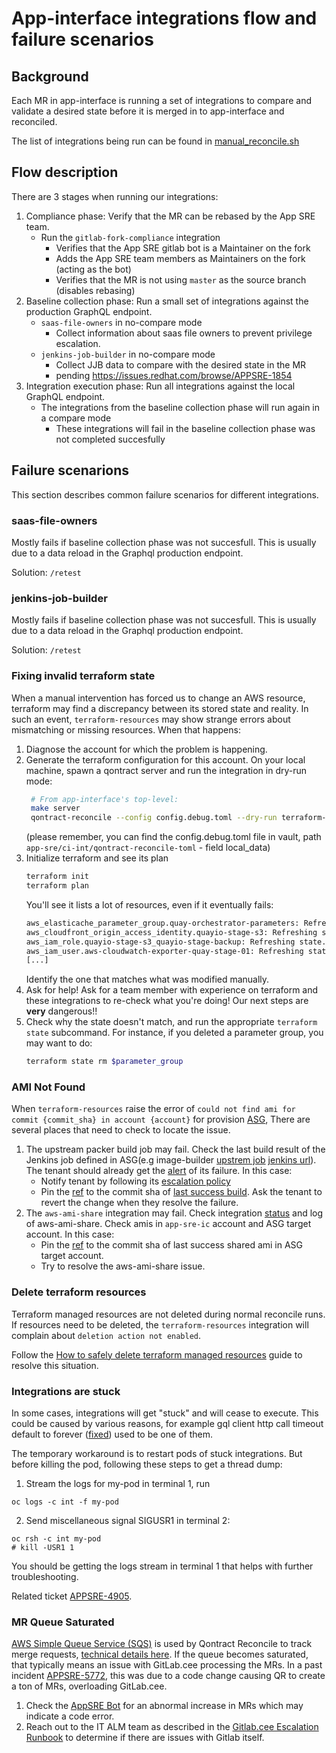# App-interface integrations flow and failure scenarios

## Background

Each MR in app-interface is running a set of integrations to compare and validate a desired state before it is merged in to app-interface and reconciled.

The list of integrations being run can be found in [manual_reconcile.sh](/hack/manual_reconcile.sh)

## Flow description

There are 3 stages when running our integrations:
1. Compliance phase: Verify that the MR can be rebased by the App SRE team.
    * Run the `gitlab-fork-compliance` integration
        * Verifies that the App SRE gitlab bot is a Maintainer on the fork
        * Adds the App SRE team members as Maintainers on the fork (acting as the bot)
        * Verifies that the MR is not using `master` as the source branch (disables rebasing)
1. Baseline collection phase: Run a small set of integrations against the production GraphQL endpoint.
    * `saas-file-owners` in no-compare mode
        * Collect information about saas file owners to prevent privilege escalation.
    * `jenkins-job-builder` in no-compare mode
        * Collect JJB data to compare with the desired state in the MR
        * pending https://issues.redhat.com/browse/APPSRE-1854
1. Integration execution phase: Run all integrations against the local GraphQL endpoint.
    * The integrations from the baseline collection phase will run again in a compare mode
        * These integrations will fail in the baseline collection phase was not completed succesfully

## Failure scenarions

This section describes common failure scenarios for different integrations.

### saas-file-owners

Mostly fails if baseline collection phase was not succesfull.
This is usually due to a data reload in the Graphql production endpoint.

Solution: `/retest`

### jenkins-job-builder

Mostly fails if baseline collection phase was not succesfull.
This is usually due to a data reload in the Graphql production endpoint.

Solution: `/retest`

### Fixing invalid terraform state

When a manual intervention has forced us to change an AWS resource,
terraform may find a discrepancy between its stored state and
reality. In such an event, `terraform-resources` may show
strange errors about mismatching or missing resources. When that
happens:

1. Diagnose the account for which the problem is happening.
1. Generate the terraform configuration for this account.  On your
   local machine, spawn a qontract server and run the integration in
   dry-run mode:
   ``` bash
    # From app-interface's top-level:
    make server
    qontract-reconcile --config config.debug.toml --dry-run terraform-resources --print-only --account-name $account_name |sed 1d > config.tf.json
    ```
    (please remember, you can find the config.debug.toml file in
   vault, path `app-sre/ci-int/qontract-reconcile-toml` - field
   local_data)
1. Initialize terraform and see its plan
   ``` bash
   terraform init
   terraform plan
   ```
    You'll see it lists a lot of resources, even if it eventually
    fails:
    ``` bash
    aws_elasticache_parameter_group.quay-orchestrator-parameters: Refreshing state... [id=quay-orchestrator-parameters]
    aws_cloudfront_origin_access_identity.quayio-stage-s3: Refreshing state... [id=E3BFM0BD46CWH4]
    aws_iam_role.quayio-stage-s3_quayio-stage-backup: Refreshing state... [id=quayio-stage-backup_iam_role]
    aws_iam_user.aws-cloudwatch-exporter-quay-stage-01: Refreshing state... [id=aws-cloudwatch-exporter-quay-stage-01]
    [...]
    ```
    Identify the one that matches what was modified manually.
1. Ask for help! Ask for a team member with experience on terraform
   and these integrations to re-check what you're doing! Our next
   steps are **very** dangerous!!
1. Check why the state doesn't match, and run the appropriate
   `terraform state` subcommand. For instance, if you deleted a
   parameter group, you may want to do:
   ``` bash
   terraform state rm $parameter_group
   ```

### AMI Not Found 

When `terraform-resources` raise the error of `could not find ami for commit {commit_sha} in account {account}` for provision [ASG](https://gitlab.cee.redhat.com/service/app-interface#manage-aws-autoscaling-group-via-app-interface-openshiftnamespace-1yml), There are several places that need to check to locate the issue.
1. The upstream packer build job may fail. Check the last build result of the Jenkins job defined in ASG(e.g image-builder [upstrem job](https://gitlab.cee.redhat.com/service/app-interface/-/blob/fc003a3f6f2eda2abdbe170ddcdc2f5ffc3a7618/data/services/image-builder/namespaces/workers-stage.yml#L221-224) [jenkins url](https://ci.ext.devshift.net/job/osbuild-osbuild-composer-gh-build-main-packer/)). The tenant should already get the [alert](https://gitlab.cee.redhat.com/service/app-interface/-/blob/master/resources/observability/prometheusrules/ci-ext.prometheusrules.yaml#L153-163) of its failure. In this case: 
    * Notify tenant by following its [escalation policy](https://gitlab.cee.redhat.com/service/app-interface/-/blob/e3a39afcc054ce7dd6df41aa314996ab3ab8c428/data/services/image-builder/app.yml#L22) 
    * Pin the [ref](https://gitlab.cee.redhat.com/service/app-interface/-/blob/fc003a3f6f2eda2abdbe170ddcdc2f5ffc3a7618/data/services/image-builder/namespaces/workers-stage.yml#L220) to the commit sha of [last success build](https://ci.ext.devshift.net/job/osbuild-osbuild-composer-gh-build-main-packer/lastSuccessfulBuild/). Ask the tenant to revert the change when they resolve the failure.
1. The `aws-ami-share` integration may fail. Check integration [status](https://prometheus.app-sre-prod-01.devshift.net/graph?g0.range_input=1h&g0.expr=qontract_reconcile_last_run_status%7Bintegration%3D%22aws-ami-share%22%7D&g0.tab=1) and log of aws-ami-share. Check amis in `app-sre-ic` account and ASG target account. In this case: 
    * Pin the [ref](https://gitlab.cee.redhat.com/service/app-interface/-/blob/fc003a3f6f2eda2abdbe170ddcdc2f5ffc3a7618/data/services/image-builder/namespaces/workers-stage.yml#L220) to the commit sha of last success shared ami in ASG target account. 
    * Try to resolve the aws-ami-share issue.

### Delete terraform resources

Terraform managed resources are not deleted during normal reconcile runs. If resources need to be deleted, the
`terraform-resources` integration will complain about `deletion action not enabled`.

Follow the [How to safely delete terraform managed resources](delete-terraform-resources.md) guide to resolve
this situation.

### Integrations are stuck

In some cases, integrations will get "stuck" and will cease to execute.
This could be caused by various reasons, for example gql client http call timeout default to forever ([fixed](https://github.com/app-sre/qontract-reconcile/pull/2337/files)) used to be one of them.

The temporary workaround is to restart pods of stuck integrations. But before killing the pod, following these steps to get a thread dump:

1. Stream the logs for my-pod in terminal 1, run
```
oc logs -c int -f my-pod
```
2. Send miscellaneous signal SIGUSR1 in terminal 2:
```
oc rsh -c int my-pod 
# kill -USR1 1
```
You should be getting the logs stream in terminal 1 that helps with further troubleshooting.

Related ticket [APPSRE-4905](https://issues.redhat.com/browse/APPSRE-4905).

### MR Queue Saturated

[AWS Simple Queue Service (SQS)](https://aws.amazon.com/sqs/) is used by Qontract Reconcile to track merge requests, [technical details here](https://github.com/app-sre/qontract-reconcile/blob/master/reconcile/utils/mr/README.md).
If the queue becomes saturated, that typically means an issue with GitLab.cee processing the MRs.
In a past incident [APPSRE-5772](https://issues.redhat.com/browse/APPSRE-5772), 
this was due to a code change causing QR to create a ton of MRs, overloading GitLab.cee.
1. Check the [AppSRE Bot](https://gitlab.cee.redhat.com/devtools-bot) for an abnormal increase in MRs which may indicate a code error.
2. Reach out to the IT ALM team as described in the [Gitlab.cee Escalation Runbook](/docs/app-sre/runbook/gitlab-escalation.md) to determine if there are issues with Gitlab itself.
